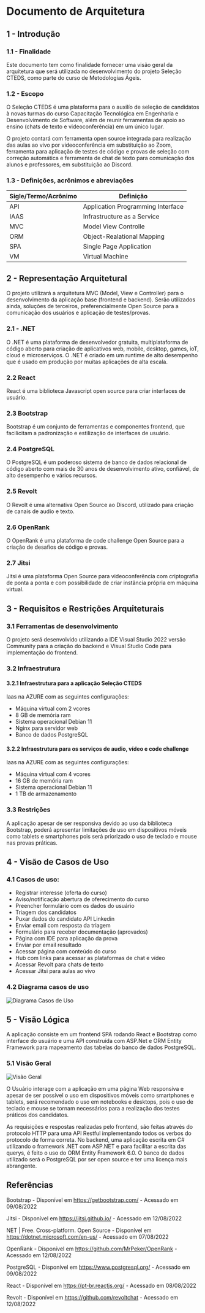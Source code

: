 # Documento de Arquitetura 

## 1 - Introdução 

### 1.1 - Finalidade 

Este documento tem como finalidade fornecer uma visão geral da arquitetura que será utilizada no desenvolvimento do projeto Seleção CTEDS, como parte do curso de Metodologias Ágeis.

### 1.2 - Escopo

O Seleção CTEDS é uma plataforma para o auxilío de seleção de candidatos à novas turmas do curso Capacitação Tecnológica em Engenharia e Desenvolvimento de Software, além de reunir ferramentas de apoio ao ensino (chats de texto e videoconferência) em um único lugar.

O projeto contará com ferramenta open source integrada para realização das aulas ao vivo por videoconferência em substituição ao Zoom, ferramenta para aplicação de testes de código e provas de seleção com correção automática e ferramenta de chat de texto para comunicação dos alunos e professores, em substituição ao Discord.



### 1.3 - Definições, acrônimos e abreviações

Sigle/Termo/Acrônimo | Definição
-------------------- | ----------
API                  | Application Programming Interface
IAAS                 | Infrastructure as a Service
MVC                  | Model View Controlle
ORM                  | Object-Realational Mapping
SPA                  | Single Page Application
VM                   | Virtual Machine

## 2 - Representação Arquitetural

O projeto utilizará a arquitetura MVC (Model, View e Controller) para o desenvolvimento da aplicação base (frontend e backend). Serão utilizados ainda, soluções de terceiros, preferencialmente Open Source para a comunicação dos usuários e aplicação de testes/provas.


### 2.1 - .NET  
O .NET é uma plataforma de desenvolvedor gratuita, multiplataforma de código aberto para criação de aplicativos web, mobile, desktop, games, ioT, cloud e microserviços. O .NET é criado em um runtime de alto desempenho que é usado em produção por muitas aplicações de alta escala.

### 2.2 React

React é uma biblioteca Javascript open source para criar interfaces de usuário. 

### 2.3 Bootstrap

Bootstrap é um conjunto de ferramentas e componentes frontend, que facilicitam a padronização e estilização de interfaces de usuário.

### 2.4 PostgreSQL

O PostgreSQL é um poderoso sistema de banco de dados relacional de código aberto com mais de 30 anos de desenvolvimento ativo, confiável, de alto desempenho e vários recursos.

### 2.5 Revolt
O Revolt é uma alternativa Open Source ao Discord, utilizado para criação de canais de audio e texto.

### 2.6 OpenRank
O OpenRank é uma plataforma de code challenge Open Source para a criação de desafios de código e provas. 

### 2.7 Jitsi
Jitsi é uma plataforma Open Source para videoconferência com criptografia de ponta a ponta e com possibilidade de criar instância própria em máquina virtual.

## 3 - Requisitos e Restrições Arquiteturais

### 3.1 Ferramentas de desenvolvimento

O projeto será desenvolvido utilizando a IDE Visual Studio 2022 versão Community para a criação do backend e Visual Studio Code para implementação do frontend.

### 3.2 Infraestrutura

#### 3.2.1 Infraestrutura para a aplicação Seleção CTEDS

Iaas na AZURE com as seguintes configurações:

* Máquina virtual com 2 vcores
* 8 GB de memória ram
* Sistema operacional Debian 11
* Nginx para servidor web
* Banco de dados PostgreSQL

#### 3.2.2 Infraestrutura para os serviços de audio, vídeo e code challenge

Iaas na AZURE com as seguintes configurações:

* Máquina virtual com 4 vcores
* 16 GB de memória ram
* Sistema operacional Debian 11
* 1 TB de armazenamento

### 3.3 Restrições

A aplicação apesar de ser responsiva devido ao uso da biblioteca Bootstrap, poderá apresentar limitações de uso em dispositivos móveis como tablets e smartphones pois será priorizado o uso de teclado e mouse nas provas práticas.

## 4 - Visão de Casos de Uso

 ### 4.1 Casos de uso:

* Registrar interesse (oferta do curso)
* Aviso/notificação abertura de oferecimento do curso 
* Preencher formulário com os dados do usuário
* Triagem dos candidatos
* Puxar dados do candidato API Linkedin
* Enviar email com resposta da triagem
* Formulário para receber documentação (aprovados)
* Página com IDE para aplicação da prova
* Enviar por email resultado
* Acessar página com conteúdo do curso
* Hub com links para acessar as plataformas de chat e vídeo
* Acessar Revolt para chats de texto 
* Acessar Jitsi para aulas ao vivo

### 4.2 Diagrama casos de uso

![Diagrama Casos de Uso](https://github.com/ferdinandocastilho/selecao-cteds/blob/main/assets/fluxograma.png)
    

## 5 - Visão Lógica

A aplicação consiste em um frontend SPA rodando React e Bootstrap como interface do usuário e uma API construída com ASP.Net e ORM Entity Framework para mapeamento das tabelas do banco de dados PostgreSQL.

### 5.1 Visão Geral
![Visão Geral](https://github.com/ferdinandocastilho/selecao-cteds/blob/main/assets/visao-geral.jpg)

O Usuário interage com a aplicação em uma página Web responsiva e apesar de ser possível o uso em dispositivos móveis como smartphones e tablets, será recomendado o uso em notebooks e desktops, pois o uso de teclado e mouse se tornam necessários para a realização dos testes práticos dos candidatos.

As requisições e respostas realizadas pelo frontend, são feitas através do protocolo HTTP para uma API Restful implementando todos os verbos do protocolo de forma correta.
No backend, uma aplicação escrita em C# utilizando o framework .NET com ASP.NET e para facilitar a escrita das querys, é feito o uso do ORM Entity Framework 6.0.
O banco de dados utilizado será o PostgreSQL por ser open source e ter uma licença mais abrangente.



## Referências

Bootstrap - Disponível em https://getbootstrap.com/ - Acessado em 09/08/2022

Jitsi - Disponível em https://jitsi.github.io/ - Acessado em 12/08/2022

NET | Free. Cross-platform. Open Source - Disponível em https://dotnet.microsoft.com/en-us/ - Acessado em 07/08/2022

OpenRank - Disponível em https://github.com/MrPeker/OpenRank - Acessado em 12/08/2022

PostgreSQL - Disponível em https://www.postgresql.org/ - Acessado em 09/08/2022

React - Disponível em https://pt-br.reactjs.org/ - Acessado em 08/08/2022

Revolt - Disponível em https://github.com/revoltchat - Acessado em 12/08/2022


